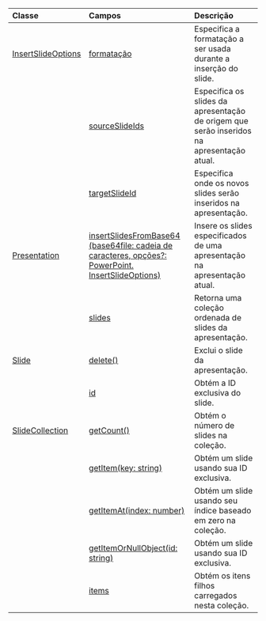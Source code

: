 | Classe | Campos | Descrição |
|:---|:---|:---|
|[InsertSlideOptions](/javascript/api/powerpoint/powerpoint.insertslideoptions)|[formatação](/javascript/api/powerpoint/powerpoint.insertslideoptions#formatting)|Especifica a formatação a ser usada durante a inserção do slide.|
||[sourceSlideIds](/javascript/api/powerpoint/powerpoint.insertslideoptions#sourceslideids)|Especifica os slides da apresentação de origem que serão inseridos na apresentação atual.|
||[targetSlideId](/javascript/api/powerpoint/powerpoint.insertslideoptions#targetslideid)|Especifica onde os novos slides serão inseridos na apresentação.|
|[Presentation](/javascript/api/powerpoint/powerpoint.presentation)|[insertSlidesFromBase64 (base64file: cadeia de caracteres, opções?: PowerPoint. InsertSlideOptions)](/javascript/api/powerpoint/powerpoint.presentation#insertslidesfrombase64-base64file--options-)|Insere os slides especificados de uma apresentação na apresentação atual.|
||[slides](/javascript/api/powerpoint/powerpoint.presentation#slides)|Retorna uma coleção ordenada de slides da apresentação.|
|[Slide](/javascript/api/powerpoint/powerpoint.slide)|[delete()](/javascript/api/powerpoint/powerpoint.slide#delete--)|Exclui o slide da apresentação.|
||[id](/javascript/api/powerpoint/powerpoint.slide#id)|Obtém a ID exclusiva do slide.|
|[SlideCollection](/javascript/api/powerpoint/powerpoint.slidecollection)|[getCount()](/javascript/api/powerpoint/powerpoint.slidecollection#getcount--)|Obtém o número de slides na coleção.|
||[getItem(key: string)](/javascript/api/powerpoint/powerpoint.slidecollection#getitem-key-)|Obtém um slide usando sua ID exclusiva.|
||[getItemAt(index: number)](/javascript/api/powerpoint/powerpoint.slidecollection#getitemat-index-)|Obtém um slide usando seu índice baseado em zero na coleção.|
||[getItemOrNullObject(id: string)](/javascript/api/powerpoint/powerpoint.slidecollection#getitemornullobject-id-)|Obtém um slide usando sua ID exclusiva.|
||[items](/javascript/api/powerpoint/powerpoint.slidecollection#items)|Obtém os itens filhos carregados nesta coleção.|
